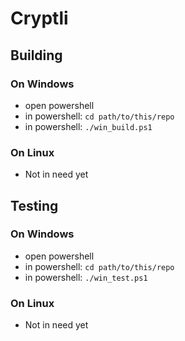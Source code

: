 # Cryptli

## Building 
### On Windows
* open powershell
* in powershell: `cd path/to/this/repo`
* in powershell: `./win_build.ps1`
### On Linux
* Not in need yet

## Testing
### On Windows
* open powershell
* in powershell: `cd path/to/this/repo`
* in powershell: `./win_test.ps1`

### On Linux
* Not in need yet
